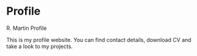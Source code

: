 # Profile
R. Martin Profile

This is my profile website.
You can find contact details, download CV and take a look to my projects.